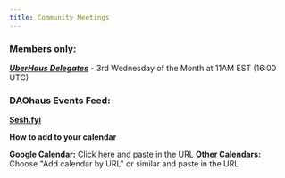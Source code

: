 ```yaml
---
title: Community Meetings
---
```


### Members only: 
[***UberHaus Delegates***](https://discord.com/channels/709210493549674598/827264041835692052/842816158712332378) - 3rd Wednesday of the Month at 11AM EST (16:00 UTC)

### DAOhaus Events Feed:
[**Sesh.fyi**](https://sesh.fyi/calendar/jFrYhCrXkZ3hF1YCwTTD7D.ics)

**How to add to your calendar**

**Google Calendar:** Click here and paste in the URL
**Other Calendars:** Choose "Add calendar by URL" or similar and paste in the URL
